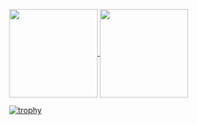<a href="https://github-readme-stats.vercel.app/api?username=nai-kon&count_private=true&show_icons=true">
  <img height=160 align="center" src="https://github-readme-stats.vercel.app/api?username=nai-kon&count_private=true&show_icons=true" />
</a>
<a href="https://github-readme-stats.vercel.app/api/top-langs/?username=nai-kon&count_private=true&layout=compact">
  <img height=160 align="center" src="https://github-readme-stats.vercel.app/api/top-langs/?username=nai-kon&count_private=true&layout=compact" />
</a>

[![trophy](https://github-profile-trophy.vercel.app/?username=nai-kon&theme=onedark)](https://github.com/ryo-ma/github-profile-trophy)
